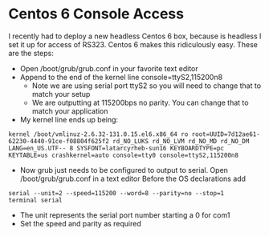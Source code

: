 # Centos 6 Console Access
I recently had to deploy a new headless Centos 6 box, because is headless I set it up for access of RS323. Centos 6 makes this ridiculously easy. These are the steps:

- Open /boot/grub/grub.conf in your favorite text editor
- Append to the end of the kernel line console=ttyS2,115200n8
    - Note we are using serial port ttyS2 so you will need to change that to match your setup
    - We are outputting at 115200bps no parity. You can change that to match your application
- My kernel line ends up being:
```
kernel /boot/vmlinuz-2.6.32-131.0.15.el6.x86_64 ro root=UUID=7d12ae61-62230-4440-91ce-f08804f625f2 rd_NO_LUKS rd_NO_LVM rd_NO_MD rd_NO_DM LANG=en_US.UTF-- 8 SYSFONT=latarcyrheb-sun16 KEYBOARDTYPE=pc KEYTABLE=us crashkernel=auto console=tty0 console=ttyS2,115200n8
```
- Now grub just needs to be configured to output to serial. Open /boot/grub/grub.conf in a text editor
Before the OS declarations add
```
serial --unit=2 --speed=115200 --word=8 --parity=no --stop=1
terminal serial
```
- The unit represents the serial port number starting a 0 for com1
- Set the speed and parity as required